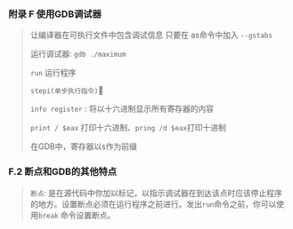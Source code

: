 ### 附录 F 使用GDB调试器

> 让编译器在可执行文件中包含调试信息 只要在 as命令中加入 `--gstabs`
> 
> 运行调试器: `gdb ./maximum`
> 
> `run` 运行程序
> 
> `stepi(单步执行指令)`
> 
> `info register` : 将以十六进制显示所有寄存器的内容
> 
> `print / $eax` 打印十六进制、`pring /d $eax`打印十进制
> 
>  在GDB中，寄存器以`$`作为前缀

### F.2 断点和GDB的其他特点

> `断点`: 是在源代码中你加以标记，以指示调试器在到达该点时应该停止程序的地方。设置断点必须在运行程序之前进行。发出`run`命令之前，你可以使用`break` 命令设置断点。